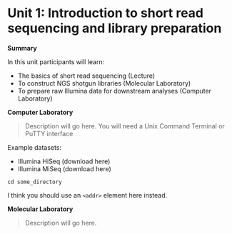 # Unit 1: Introduction to short read sequencing and library preparation
**Summary**

In this unit participants will learn:

* The basics of short read sequencing (Lecture)
* To construct NGS shotgun libraries (Molecular Laboratory)
* To prepare raw Illumina data for downstream analyses (Computer Laboratory) 

**Computer Laboratory** 
>Description will go here.
You will need a Unix Command Terminal or PuTTY interface

Example datasets: 

* Illumina HiSeq (download here)
* Illumina MiSeq (download here)

```
cd some_directory
```

I think you should use an
`<addr>` element here instead.

**Molecular Laboratory** 
>Description will go here.

